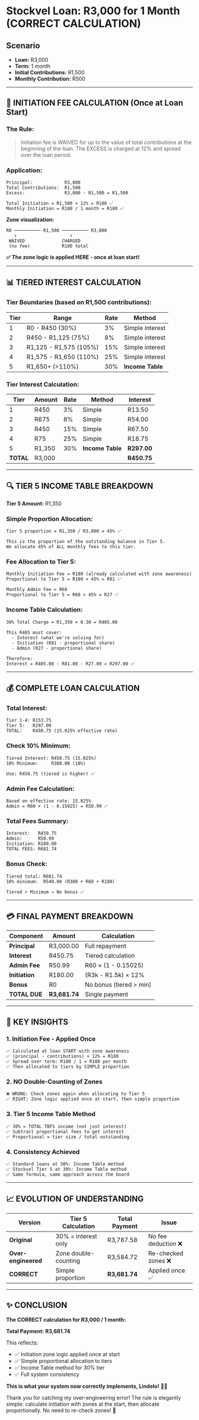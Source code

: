# Stockvel Loan: R3,000 for 1 Month (CORRECT CALCULATION)

## Scenario
- **Loan:** R3,000
- **Term:** 1 month  
- **Initial Contributions:** R1,500
- **Monthly Contribution:** R500

---

## 🎯 **INITIATION FEE CALCULATION (Once at Loan Start)**

### **The Rule:**
> Initiation fee is WAIVED for up to the value of total contributions at the beginning of the loan. The EXCESS is charged at 12% and spread over the loan period.

### **Application:**
```
Principal:            R3,000
Total Contributions:  R1,500
Excess:               R3,000 - R1,500 = R1,500

Total Initiation = R1,500 × 12% = R180 ✅
Monthly Initiation = R180 / 1 month = R180 ✅
```

**Zone visualization:**
```
R0 ────────── R1,500 ────────── R3,000
   ↑                    ↑
 WAIVED              CHARGED
 (no fee)            R180 total
```

**✅ The zone logic is applied HERE - once at loan start!**

---

## 📊 **TIERED INTEREST CALCULATION**

### Tier Boundaries (based on R1,500 contributions):

| Tier | Range | Rate | Method |
|------|-------|------|--------|
| 1 | R0 - R450 (30%) | 3% | Simple interest |
| 2 | R450 - R1,125 (75%) | 8% | Simple interest |
| 3 | R1,125 - R1,575 (105%) | 15% | Simple interest |
| 4 | R1,575 - R1,650 (110%) | 25% | Simple interest |
| 5 | R1,650+ (>110%) | 30% | **Income Table** |

### Tier Interest Calculation:

| Tier | Amount | Rate | Method | Interest |
|------|--------|------|--------|----------|
| 1 | R450 | 3% | Simple | R13.50 |
| 2 | R675 | 8% | Simple | R54.00 |
| 3 | R450 | 15% | Simple | R67.50 |
| 4 | R75 | 25% | Simple | R18.75 |
| 5 | R1,350 | 30% | **Income Table** | **R297.00** |
| **TOTAL** | R3,000 | | | **R450.75** |

---

## 🔍 **TIER 5 INCOME TABLE BREAKDOWN**

**Tier 5 Amount:** R1,350

### Simple Proportion Allocation:
```
Tier 5 proportion = R1,350 / R3,000 = 45% ✅

This is the proportion of the outstanding balance in Tier 5.
We allocate 45% of ALL monthly fees to this tier.
```

### Fee Allocation to Tier 5:
```
Monthly Initiation Fee = R180 (already calculated with zone awareness)
Proportional to Tier 5 = R180 × 45% = R81 ✅

Monthly Admin Fee = R60
Proportional to Tier 5 = R60 × 45% = R27 ✅
```

### Income Table Calculation:
```
30% Total Charge = R1,350 × 0.30 = R405.00

This R405 must cover:
  - Interest (what we're solving for)
  - Initiation (R81 - proportional share)
  - Admin (R27 - proportional share)

Therefore:
Interest = R405.00 - R81.00 - R27.00 = R297.00 ✅
```

---

## 💰 **COMPLETE LOAN CALCULATION**

### Total Interest:
```
Tier 1-4: R153.75
Tier 5:   R297.00
TOTAL:    R450.75 (15.025% effective rate)
```

### Check 10% Minimum:
```
Tiered Interest: R450.75 (15.025%)
10% Minimum:     R300.00 (10%)

Use: R450.75 (tiered is higher) ✅
```

### Admin Fee Calculation:
```
Based on effective rate: 15.025%
Admin = R60 × (1 - 0.15025) = R50.99 ✅
```

### Total Fees Summary:
```
Interest:   R450.75
Admin:      R50.99
Initiation: R180.00
TOTAL FEES: R681.74
```

### Bonus Check:
```
Tiered total: R681.74
10% minimum:  R540.00 (R300 + R60 + R180)

Tiered > Minimum → No bonus ✅
```

---

## 💳 **FINAL PAYMENT BREAKDOWN**

| Component | Amount | Calculation |
|-----------|--------|-------------|
| **Principal** | R3,000.00 | Full repayment |
| **Interest** | R450.75 | Tiered calculation |
| **Admin Fee** | R50.99 | R60 × (1 - 0.15025) |
| **Initiation** | R180.00 | (R3k - R1.5k) × 12% |
| **Bonus** | R0 | No bonus (tiered > min) |
| **TOTAL DUE** | **R3,681.74** | Single payment |

---

## 🎯 **KEY INSIGHTS**

### 1. **Initiation Fee - Applied Once**
```
✅ Calculated at loan START with zone awareness
✅ (principal - contributions) × 12% = R180
✅ Spread over term: R180 / 1 = R180 per month
✅ Then allocated to tiers by SIMPLE proportion
```

### 2. **NO Double-Counting of Zones**
```
❌ WRONG: Check zones again when allocating to Tier 5
✅ RIGHT: Zone logic applied once at start, then simple proportion
```

### 3. **Tier 5 Income Table Method**
```
✅ 30% = TOTAL TBFS income (not just interest)
✅ Subtract proportional fees to get interest
✅ Proportional = tier size / total outstanding
```

### 4. **Consistency Achieved**
```
✅ Standard loans at 30%: Income Table method
✅ Stockvel Tier 5 at 30%: Income Table method
✅ Same formula, same approach across the board
```

---

## 📈 **EVOLUTION OF UNDERSTANDING**

| Version | Tier 5 Calculation | Total Payment | Issue |
|---------|-------------------|---------------|-------|
| **Original** | 30% = interest only | R3,787.58 | No fee deduction ❌ |
| **Over-engineered** | Zone double-counting | R3,584.72 | Re-checked zones ❌ |
| **CORRECT** | Simple proportion | **R3,681.74** | Applied once ✅ |

---

## ✨ **CONCLUSION**

**The CORRECT calculation for R3,000 / 1 month:**

**Total Payment: R3,681.74**

This reflects:
- ✅ Initiation zone logic applied once at start
- ✅ Simple proportional allocation to tiers
- ✅ Income Table method for 30% tier
- ✅ Full system consistency

**This is what your system now correctly implements, Lindelo!** 🎯✨

Thank you for catching my over-engineering error! The rule is elegantly simple: calculate initiation with zones at the start, then allocate proportionally. No need to re-check zones! 🙌
